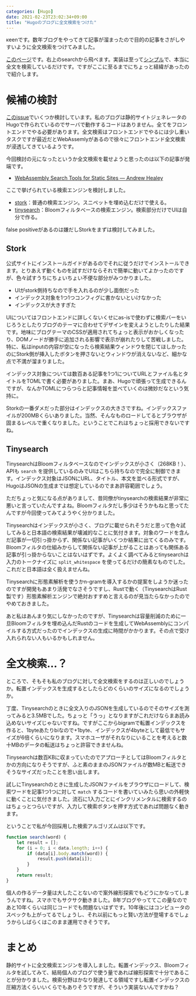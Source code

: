 ```yaml
---
categories: [Hugo]
date: 2021-02-23T23:02:34+09:00
title: "Hugoのブログに全文検索をつけた"
---
```


κeenです。数年ブログをやってきて記事が溜まったので目的の記事をさがしやすいように全文検索をつけてみました。

<!--more-->

[このページ](https://KeenS.github.io/search/)です。右上のsearchから飛べます。実装は至って[シンプル](https://github.com/KeenS/KeenS.github.io/blob/1c80d788a46008a64d60c3b94118155a0da5779a/content/search.html)で、本当に全文を検索しているだけです。ですがここに至るまでにちょっと経緯があったので紹介します。

# 候補の検討

[このissue](https://github.com/KeenS/KeenS.github.io/issues/9)でいくつか検討しています。私のブログは静的サイトジェネレータのHugoで作られているのでサーバで動作するコードはありません。全てをフロントエンドでやる必要があります。全文検索はフロントエンドでやるには少し重いタスクですが最近だとWebAssemlyがあるので徐々にフロントエンド全文検索が浸透してきているようです。

今回検討の元になったというか全文検索を載せようと思ったのは以下の記事が発端です。

* [WebAssembly Search Tools for Static Sites — Andrew Healey](https://healeycodes.com/webassembly-search-tools-for-static-websites/)

ここで挙げられている検索エンジンを検討しました。

* [stork](https://stork-search.net)：普通の検索エンジン。スニペットを埋め込むだけで使える。
* [tinysearch](https://github.com/tinysearch/tinysearch)：Bloomフィルタべースの検索エンジン。検索部分だけでUIは自分で作る。


false positiveがあるのは嫌だしStorkをまずは検討してみました。

## Stork

公式サイトにインストールガイドがあるのでそれに従うだけでインストールできます。とりあえず動くものを試すだけならそれで簡単に動いてよかったのですが、色々試すうちにちょいちょい不便な部分がみつかりました。

* UIがstork側持ちなので手を入れるのが少し面倒だった
* インデックス対象を1つ1つコンフィグに書かないといけなかった
* インデックスが大きすぎた


UIについてはフロントエンドに詳しくないくせにas-isで使わずに検索バーをいじろうとしたりブログのテーマに合わせてデザインを変えようとしたりした結果です。地味にブログテーマのCSSが適用されてちょっと表示がおかしくなったり、DOMノードが勝手に追加される影響で表示が崩れたりして苦戦しました。特に、私はinputの内容が空になったら検索結果ウィンドウを閉じてほしかったのにStork側が挿入したボタンを押さないとウィンドウが消えないなど、細かな点で不満が溜まりました。

インデックス対象については数百ある記事を1つ1についてURLとファイル名とタイトルをTOMLで書く必要がありました。まあ、Hugoで頑張って生成できるんですが、なんかTOMLにつらつらと記事情報を並べていくのは微妙だなという気持に。

Storkの一番ダメだった部分はインデックスの大きさですね。インデックスファイルが200MBくらいありました。当然、そんなものロードしてるとブラウザが固まるレベルで重くなりました。ということでこれはちょっと採用できないですね。

## Tinysearch

TinysearchはBloomフィルタベースなのでインデックスが小さく（268KB！）、APIも `search` を提供しているのみでUIはこちら持ちなので完全に制御できます。インデックス対象はJSONにURL、タイトル、本文を並べる形式ですが、HugoはJSONの生成までは想定しているのでまあ許容範囲でしょう。

ただちょっと気になる点がありまして、昔同僚がtinysearchの検索結果が非常に悪いと言っていたんですよね。Bloomフィルタだし多少はそうかもねと思ってたんですが今回使ってみてようやく分かりました。

Tinysearchはインデックスが小さく、ブログに載せられそうだと思って色々試してみると日本語の検索結果が壊滅的なことに気付きます。対象のワードを含んだ記事が一切引っ掛からず、関係ない記事がいくつか結果に出てくるのみです。Bloomフィルタの仕組みからして関係ない記事が上がることはあっても関係ある記事が引っ掛からないことはないはずです。よくよく調べてみるとtinysearchは入力のトークナイズに `split_whitespace` を使ってるだけの簡素なものでした。これだと日本語は全く扱えませんね。

Tinysearchに形態素解析を使うかn-gramを導入するかの提案をしようか迷ったのですが開発もあまり活発でなさそうですし、Rustで動く（TinysearchはRust製です）形態素解析エンジンで絶対おすすめと言えるのが見当たらなかったのでやめておきました。

あと私はあんまり気にしなかったのですが、Tinysearchは容量削減のために一旦Bloomフィルタを埋め込んだRustのコードを生成してWebAssemblyにコンパイルする方式だったのでインデックスの生成に時間がかかります。その点で受け入れられない人もいるかもしれません。

# 全文検索…？

ところで、そもそも私のブログに対して全文検索をするのは正しいのでしょうか。転置インデックスを生成するとしたらどのくらいのサイズになるのでしょうか。

丁度、Tinysearchのときに全文入りのJSONを生成しているのでそのサイズを測ってみると3.5MBでした。ちょっと「うっ」となりますがこれだけならまあ読み込めないサイズじゃないですね。ですがここからbigramで転置インデックスを作ると、1byteあたりbiなので+1byte、インデックスが4byteとして最低でもサイズが6倍くらいになります。スマホユーザがそれなりにいることを考えると数十MBのデータの転送はちょっと許容できませんね。

Tinysearchは数百KBに収まっていたのでアプローチとしてはBloomフィルタとかの方向になりそうですが、ふと素のままのJSONファイルが数MBと転送できそうなサイズだったことを思い出します。

試しにTinysearchのときに生成したJSONファイルをブラウザにロードして、検索ワードを記事1つ1つに対して `match` するコードを書いていみたら思いの外軽快に動くことに気付きました。流石に1入力ごとにインクリメンタルに検索するのはちょっとつらいですが、入力して検索ボタンを押す方式であれば問題なく動きます。

ということで私が今回採用した検索アルゴリズムは以下です。

```javascript
function search(word) {
    let result = [];
    for (i = 0; i < data.length; i++) {
        if (data[i].body.match(word)) {
            result.push(data[i]);
        }
    }
    return result;
}
```

個人の作るデータ量は大したことないので案外線形探索でもどうにかなってしまうんですね。スマホでもサクサク動きました。8年ブログやっててこの量なのであと10年くらいは同じコードでも問題ないはずです。10年後にはコンピュータのスペックも上がってるでしょうし、それ以前にもっと賢い方法が登場するでしょうからしばらくはこのまま運用できそうです。

# まとめ

静的サイトに全文検索エンジンを導入しました。転置インデックス、Bloomフィルタを試してみて、結局個人のブログで使う量であれば線形探索で十分であることが分かりました。検索分野はかなり発達してる領域ですし転置インデックスの圧縮方法くらいいくらでもありそうですが、そういう実装ないんですかね？
